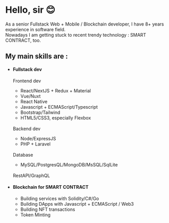 <h1>Hello, sir 😊</h1>
As a senior Fullstack Web + Mobile / Blockchain developer, I have 8+ years experience in software field.
<br>
Nowadays I am getting stuck to recent trendy technology : SMART CONTRACT, too.
<h2>My main skills are :</h2>
<ul>
  <li>
    <h4>Fullstack dev</h4>
    Frontend dev
  </li>
  <ul>
    <li>React/NextJS + Redux + Material</li>
    <li>Vue/Nuxt</li>
    <li>React Native</li>
    <li>Javascript + ECMAScript/Typescript</li>
    <li>Bootstrap/Tailwind</li>
    <li>HTML5/CSS3, especially Flexbox</li>
  </ul>
  <br>
  Backend dev
  <ul>
    <li>Node/ExpressJS</li>
    <li>PHP + Laravel</li>
  </ul> 
  <br>
  Database
  <ul>
    <li>MySQL/PostgresQL/MongoDB/MsSQL/SqlLite</li>
  </ul>
  <br>
  RestAPI/GraphQL
  <li>
    <h4>Blockchain for SMART CONTRACT</h4>
  </li>
  <ul>
    <li>Building services with Solidity/C#/Go</li>
    <li>Building DApps with Javascript + ECMAScript / Web3</li>
    <li>Building NFT transactions</li>
    <li>Token Minting</li>
  </ul>
